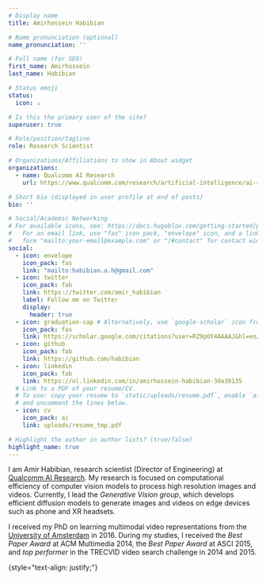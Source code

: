 ```yaml
---
# Display name
title: Amirhossein Habibian

# Name pronunciation (optional)
name_pronunciation: ''

# Full name (for SEO)
first_name: Amirhossein
last_name: Habibian

# Status emoji
status:
  icon: ☕️

# Is this the primary user of the site?
superuser: true

# Role/position/tagline
role: Research Scientist

# Organizations/Affiliations to show in About widget
organizations:
  - name: Qualcomm AI Research
    url: https://www.qualcomm.com/research/artificial-intelligence/ai-research

# Short bio (displayed in user profile at end of posts)
bio: ''

# Social/Academic Networking
# For available icons, see: https://docs.hugoblox.com/getting-started/page-builder/#icons
#   For an email link, use "fas" icon pack, "envelope" icon, and a link in the
#   form "mailto:your-email@example.com" or "/#contact" for contact widget.
social:
  - icon: envelope
    icon_pack: fas
    link: "mailto:habibian.a.h@gmail.com"
  - icon: twitter
    icon_pack: fab
    link: https://twitter.com/amir_habibian
    label: Follow me on Twitter
    display:
      header: true
  - icon: graduation-cap # Alternatively, use `google-scholar` icon from `ai` icon pack
    icon_pack: fas
    link: https://scholar.google.com/citations?user=RZ9pOY4AAAAJ&hl=en/
  - icon: github
    icon_pack: fab
    link: https://github.com/habibian
  - icon: linkedin
    icon_pack: fab
    link: https://nl.linkedin.com/in/amirhossein-habibian-30a39135
  # Link to a PDF of your resume/CV.
  # To use: copy your resume to `static/uploads/resume.pdf`, enable `ai` icons in `params.yaml`,
  # and uncomment the lines below.
  - icon: cv
    icon_pack: ai
    link: uploads/resume_tmp.pdf

# Highlight the author in author lists? (true/false)
highlight_name: true
---
```


I am Amir Habibian, research scientist (Director of Engineering) at [Qualcomm AI Research](https://www.qualcomm.com/research/artificial-intelligence/ai-research). My research is focused on computational efficiency of computer vision models to process high resolution images and videos. Currently, I lead the *Generative Vision group*, which develops efficient diffusion models to generate images and videos on edge devices such as phone and XR headsets.

I received my PhD on learning multimodal video representations from the [University of Amsterdam](https://ivi.fnwi.uva.nl/quva/index.html) in 2016. During my studies, I received the *Best Paper Award* at ACM Multimedia 2014, the *Best Paper Award* at ASCI 2015, and *top performer* in the TRECVID video search challenge in 2014 and 2015.

{style="text-align: justify;"}
